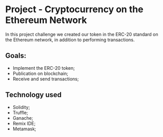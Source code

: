 # Project - Cryptocurrency on the Ethereum Network

In this project challenge we created our token in the ERC-20 standard on the Ethereum network, in addition to performing transactions.

## Goals:

- Implement the ERC-20 token;
- Publication on blockchain;
- Receive and send transactions;

## Technology used

- Solidity;
- Truffle;
- Ganache;
- Remix IDE;
- Metamask;
